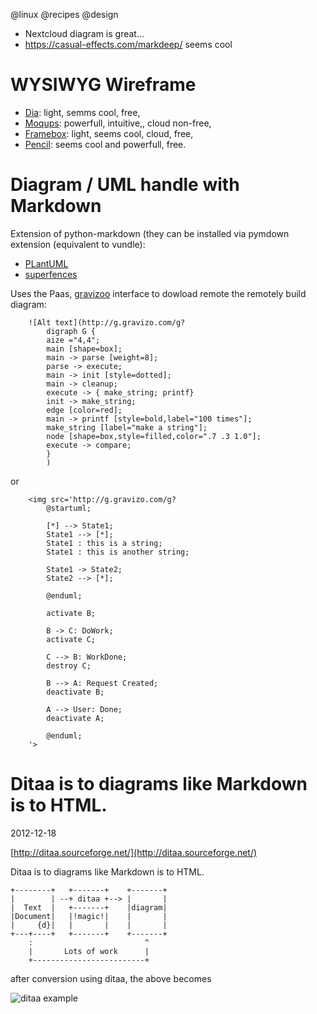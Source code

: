 @linux
@recipes
@design

* Nextcloud diagram is great...
* https://casual-effects.com/markdeep/ seems cool

# WYSIWYG Wireframe
* [Dia](https://en.wikipedia.org/wiki/Dia_%28software%29): light, semms cool, free,
* [Moqups](https://app.moqups.com/edit/): powerfull, intuitive,, cloud non-free,
* [Framebox](http://framebox.org/): light, seems cool, cloud, free,
* [Pencil](http://pencil.evolus.vn/): seems cool and powerfull, free.

# Diagram / UML handle with Markdown
Extension of python-markdown (they can be installed via pymdown extension (equivalent to vundle):

* [PLantUML](https://github.com/mikitex70/plantuml-markdown)
* [superfences](http://facelessuser.github.io/pymdown-extensions/extensions/superfences/)

Uses the Paas, [gravizoo](http://www.gravizo.com/) interface to dowload remote the remotely build diagram:

```
    ![Alt text](http://g.gravizo.com/g?
        digraph G {
        aize ="4,4";
        main [shape=box];
        main -> parse [weight=8];
        parse -> execute;
        main -> init [style=dotted];
        main -> cleanup;
        execute -> { make_string; printf}
        init -> make_string;
        edge [color=red];
        main -> printf [style=bold,label="100 times"];
        make_string [label="make a string"];
        node [shape=box,style=filled,color=".7 .3 1.0"];
        execute -> compare;
        }
        )
```

or 
```
    <img src='http://g.gravizo.com/g?
        @startuml;

        [*] --> State1;
        State1 --> [*];
        State1 : this is a string;
        State1 : this is another string;

        State1 -> State2;
        State2 --> [*];

        @enduml;

        activate B;

        B -> C: DoWork;
        activate C;

        C --> B: WorkDone;
        destroy C;

        B --> A: Request Created;
        deactivate B;

        A --> User: Done;
        deactivate A;

        @enduml;
    '>
```

# Ditaa is to diagrams like Markdown is to HTML.

<span id="published-date">2012-12-18</span>

[http://ditaa.sourceforge.net/](http://ditaa.sourceforge.net/)

Ditaa is to diagrams like Markdown is to HTML.

    +--------+   +-------+    +-------+
    |        | --+ ditaa +--> |       |
    |  Text  |   +-------+    |diagram|
    |Document|   |!magic!|    |       |
    |     {d}|   |       |    |       |
    +---+----+   +-------+    +-------+
        :                         ^
        |       Lots of work      |
        +-------------------------+

after conversion using ditaa, the above becomes

![ditaa example](http://ditaa.sourceforge.net/images/first.png)


